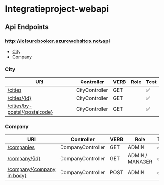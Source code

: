 # Integratieproject-webapi

## Api Endpoints

### http://leisurebooker.azurewebsites.net/api

* [City](#city)
* [Company](#company)

### City

| URI | Controller | VERB | Role | Test |
| --- | --- | --- | --- | --- |
| [/cities](http://leisurebooker.azurewebsites.net/api/cities) | CityController | GET |  | :white_check_mark: |
| [/cities/{id}](http://leisurebooker.azurewebsites.net/api/cities/1) | CityController | GET |  | :white_check_mark: |
| [/cities/by-postal/{postalcode}](http://leisurebooker.azurewebsites.net/api/cities/by-postal/2000) | CityController | GET |  | :white_check_mark: |

### Company

| URI | Controller | VERB | Role | Test |
| --- | --- | --- | --- | --- |
| [/companies](http://leisurebooker.azurewebsites.net/api/companies) | CompanyController | GET | ADMIN | :white_check_mark: |
| [/company/{id}](http://leisurebooker.azurewebsites.net/api/companies/1) | CompanyController | GET | ADMIN / MANAGER | :white_check_mark: |
| [/company/{company in body}](http://leisurebooker.azurewebsites.net/api/companies/) | CompanyController | POST | ADMIN | :white_check_mark: |

